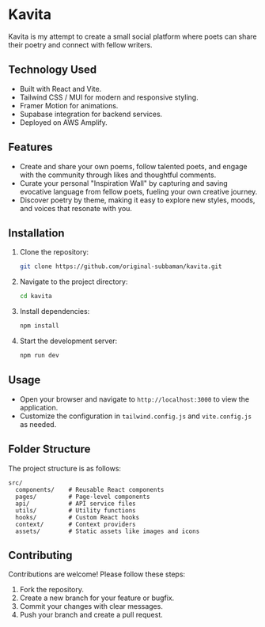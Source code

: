 # Kavita

Kavita is my attempt to create a small social platform where poets can share their poetry and connect with fellow writers.

## Technology Used

- Built with React and Vite.
- Tailwind CSS / MUI for modern and responsive styling.
- Framer Motion for animations.
- Supabase integration for backend services.
- Deployed on AWS Amplify.

## Features

- Create and share your own poems, follow talented poets, and engage with the community through likes and thoughtful comments.
- Curate your personal "Inspiration Wall" by capturing and saving evocative language from fellow poets, fueling your own creative journey.
- Discover poetry by theme, making it easy to explore new styles, moods, and voices that resonate with you.

## Installation

1. Clone the repository:

   ```bash
   git clone https://github.com/original-subbaman/kavita.git
   ```

2. Navigate to the project directory:

   ```bash
   cd kavita
   ```

3. Install dependencies:

   ```bash
   npm install
   ```

4. Start the development server:
   ```bash
   npm run dev
   ```

## Usage

- Open your browser and navigate to `http://localhost:3000` to view the application.
- Customize the configuration in `tailwind.config.js` and `vite.config.js` as needed.

## Folder Structure

The project structure is as follows:

```
src/
  components/    # Reusable React components
  pages/         # Page-level components
  api/           # API service files
  utils/         # Utility functions
  hooks/         # Custom React hooks
  context/       # Context providers
  assets/        # Static assets like images and icons
```

## Contributing

Contributions are welcome! Please follow these steps:

1. Fork the repository.
2. Create a new branch for your feature or bugfix.
3. Commit your changes with clear messages.
4. Push your branch and create a pull request.
